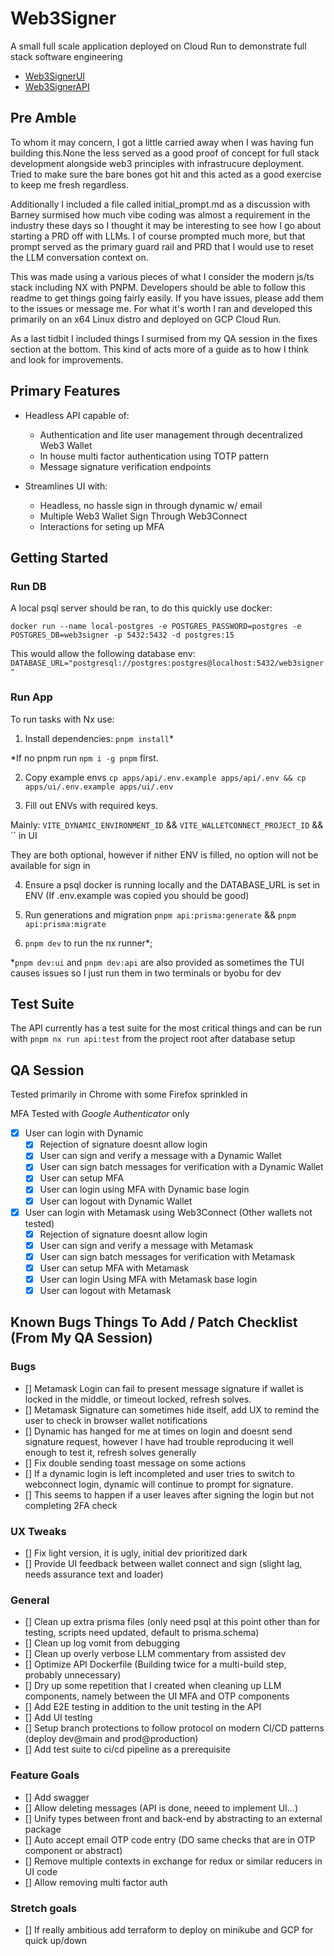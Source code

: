 # Web3Signer

A small full scale application deployed on Cloud Run to demonstrate full stack software engineering

- [Web3SignerUI](https://web3-signer-ui-dev-200826395872.us-central1.run.app/)
- [Web3SignerAPI](https://web3-signer-api-dev-200826395872.us-central1.run.app)

## Pre Amble

To whom it may concern, I got a little carried away when I was having fun building this.None the less served as a good proof of concept for full stack development alongside web3 principles with infrastrucure deployment. Tried to make sure the bare bones got hit and this acted as a good exercise to keep me fresh regardless.

Additionally I included a file called initial_prompt.md as a discussion with Barney surmised how much vibe coding was almost a requirement in the industry these days so I thought it may be interesting to see how I go about starting a PRD off with LLMs. I of course prompted much more, but that prompt served as the primary guard rail and PRD that I would use to reset the LLM conversation context on.

This was made using a various pieces of what I consider the modern js/ts stack including NX with PNPM. Developers should be able to follow this readme to get things going fairly easily. If you have issues, please add them to the issues or message me. For what it's worth I ran and developed this primarily on an x64 Linux distro and deployed on GCP Cloud Run.

As a last tidbit I included things I surmised from my QA session in the fixes section at the bottom. This kind of acts more of a guide as to how I think and look for improvements.

## Primary Features

- Headless API capable of: 
    - Authentication and lite user management through decentralized Web3 Wallet
    - In house multi factor authentication using TOTP pattern
    - Message signature verification endpoints
    
- Streamlines UI with:
    - Headless, no hassle sign in through dynamic w/ email
    - Multiple Web3 Wallet Sign Through Web3Connect
    - Interactions for seting up MFA

## Getting Started

### Run DB

A local psql server should be ran, to do this quickly use docker:

`docker run --name local-postgres -e POSTGRES_PASSWORD=postgres -e POSTGRES_DB=web3signer -p 5432:5432 -d postgres:15`

This would allow the following database env: `DATABASE_URL="postgresql://postgres:postgres@localhost:5432/web3signer"`

### Run App

To run tasks with Nx use:

1. Install dependencies: `pnpm install`*

*If no pnpm run `npm i -g pnpm` first.

2. Copy example envs `cp apps/api/.env.example apps/api/.env && cp apps/ui/.env.example apps/ui/.env` 

3. Fill out ENVs with required keys. 

Mainly: `VITE_DYNAMIC_ENVIRONMENT_ID` && `VITE_WALLETCONNECT_PROJECT_ID` && `` in UI

They are both optional, however if nither ENV is filled, no option will not be available for sign in

4. Ensure a psql docker is running locally and the DATABASE_URL is set in ENV (If .env.example was copied you should be good)

3. Run generations and migration `pnpm api:prisma:generate` && `pnpm api:prisma:migrate`

4. `pnpm dev` to run the nx runner*; 

*`pnpm dev:ui` and `pnpm dev:api` are also provided as sometimes the TUI causes issues so I just run them in two terminals or byobu for dev

## Test Suite

The API currently has a test suite for the most critical things and can be run with `pnpm nx run api:test` from the project root after database setup

## QA Session 

Tested primarily in Chrome with some Firefox sprinkled in

MFA Tested with *Google Authenticator* only

- [x] User can login with Dynamic 
    - [x] Rejection of signature doesnt allow login
    - [x] User can sign and verify a message with a Dynamic Wallet
    - [x] User can sign batch messages for verification with a Dynamic Wallet
    - [x] User can setup MFA
    - [x] User can login using MFA with Dynamic base login
    - [x] User can logout with Dynamic Wallet
- [x] User can login with Metamask using Web3Connect (Other wallets not tested)
    - [x] Rejection of signature doesnt allow login
    - [x] User can sign and verify a message with Metamask
    - [x] User can sign batch messages for verification with Metamask
    - [x] User can setup MFA with Metamask
    - [x] User can login Using MFA with Metamask base login
    - [x] User can logout with Metamask

## Known Bugs Things To Add / Patch Checklist (From My QA Session)

### Bugs

- [] Metamask Login can fail to present message signature if wallet is locked in the middle, or timeout locked, refresh solves.
- [] Metamask Signature can sometimes hide itself, add UX to remind the user to check in browser wallet notifications
- [] Dynamic has hanged for me at times on login and doesnt send signature request, however I have had trouble reproducing it well enough to test it, refresh solves generally
- [] Fix double sending toast message on some actions 
- [] If a dynamic login is left incompleted and user tries to switch to webconnect login, dynamic will continue to prompt for signature.
- [] This seems to happen if a user leaves after signing the login but not completing 2FA check

### UX Tweaks

- [] Fix light version, it is ugly, initial dev prioritized dark
- [] Provide UI feedback between wallet connect and sign (slight lag, needs assurance text and loader)

### General

- [] Clean up extra prisma files (only need psql at this point other than for testing, scripts need updated, default to prisma.schema)
- [] Clean up log vomit from debugging
- [] Clean up overly verbose LLM commentary from assisted dev
- [] Optimize API Dockerfile (Building twice for a multi-build step, probably unnecessary)
- [] Dry up some repetition that I created when cleaning up LLM components, namely between the UI MFA and OTP components
- [] Add E2E testing in addition to the unit testing in the API
- [] Add UI testing
- [] Setup branch protections to follow protocol on modern CI/CD patterns (deploy dev@main and prod@production) 
- [] Add test suite to ci/cd pipeline as a prerequisite

### Feature Goals

- [] Add swagger
- [] Allow deleting messages (API is done, neeed to implement UI...)
- [] Unify types between front and back-end by abstracting to an external package
- [] Auto accept email OTP code entry (DO same checks that are in OTP component or abstract)
- [] Remove multiple contexts in exchange for redux or similar reducers in UI code 
- [] Allow removing multi factor auth

### Stretch goals

- [] If really ambitious add terraform to deploy on minikube and GCP for quick up/down


